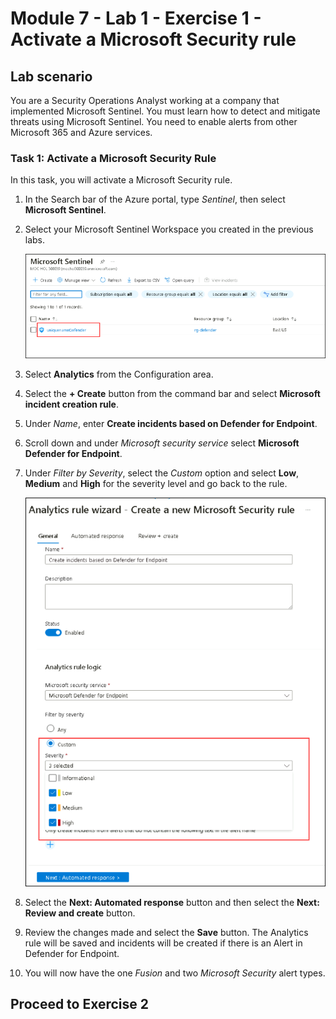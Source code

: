 # Module 7 - Lab 1 - Exercise 1 - Activate a Microsoft Security rule

## Lab scenario

You are a Security Operations Analyst working at a company that implemented Microsoft Sentinel. You must learn how to detect and mitigate threats using Microsoft Sentinel.  You need to enable alerts from other Microsoft 365 and Azure services.  

### Task 1: Activate a Microsoft Security Rule

In this task, you will activate a Microsoft Security rule.

1. In the Search bar of the Azure portal, type *Sentinel*, then select **Microsoft Sentinel**.

1. Select your Microsoft Sentinel Workspace you created in the previous labs.

    ![Picture 1](../Media/xx2.png)

1. Select **Analytics** from the Configuration area.

1. Select the **+ Create** button from the command bar and select **Microsoft incident creation rule**.

1. Under *Name*, enter **Create incidents based on Defender for Endpoint**.

1. Scroll down and under *Microsoft security service* select **Microsoft Defender for Endpoint**.

1. Under *Filter by Severity*, select the *Custom* option and select **Low**, **Medium** and **High** for the severity level and go back to the rule.

    ![Picture 1](../Media/xx1.png)

1. Select the **Next: Automated response** button and then select the **Next: Review and create** button.

1. Review the changes made and select the **Save** button. The Analytics rule will be saved and incidents will be created if there is an Alert in Defender for Endpoint.

1. You will now have the one *Fusion* and two *Microsoft Security* alert types.
   
## Proceed to Exercise 2
